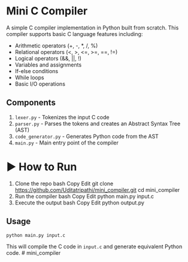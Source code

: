 # Mini C Compiler

A simple C compiler implementation in Python built from scratch. This compiler supports basic C language features including:

- Arithmetic operators (+, -, *, /, %)
- Relational operators (<, >, <=, >=, ==, !=)
- Logical operators (&&, ||, !)
- Variables and assignments
- If-else conditions
- While loops
- Basic I/O operations

## Components

1. `lexer.py` - Tokenizes the input C code
2. `parser.py` - Parses the tokens and creates an Abstract Syntax Tree (AST)
3. `code_generator.py` - Generates Python code from the AST
4. `main.py` - Main entry point of the compiler

# ▶️ How to Run
1. Clone the repo
bash
Copy
Edit
git clone https://github.com/Uditatripathi/mini_compiler.git
cd mini_compiler
2. Run the compiler
bash
Copy
Edit
python main.py input.c
3. Execute the output
bash
Copy
Edit
python output.py

## Usage

```bash
python main.py input.c
```

This will compile the C code in `input.c` and generate equivalent Python code. # mini_compiler
